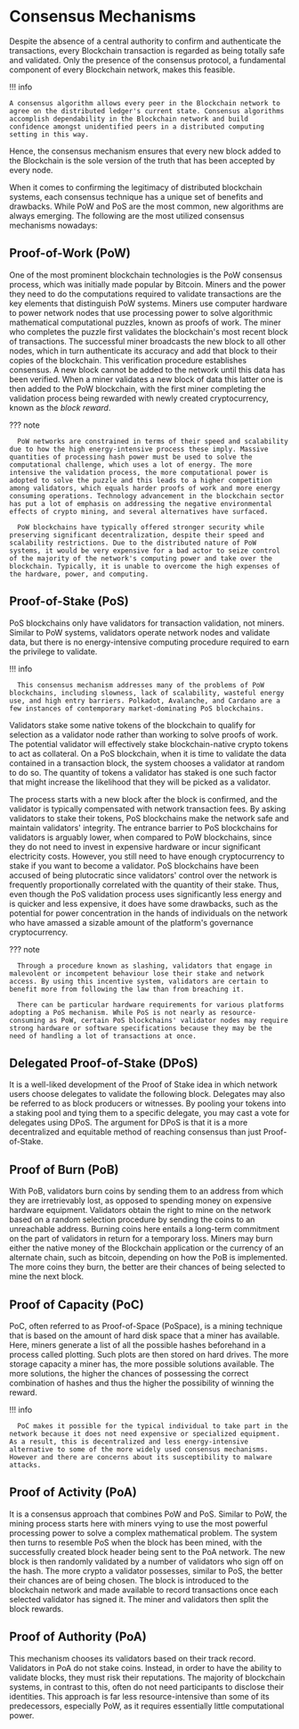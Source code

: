 # Consensus Mechanisms
 
Despite the absence of a central authority to confirm and authenticate the transactions, every Blockchain transaction is regarded as being totally safe and validated. Only the presence of the consensus protocol, a fundamental component of every Blockchain network, makes this feasible. 
 
!!! info 

    A consensus algorithm allows every peer in the Blockchain network to agree on the distributed ledger's current state. Consensus algorithms accomplish dependability in the Blockchain network and build confidence amongst unidentified peers in a distributed computing setting in this way.  

Hence, the consensus mechanism ensures that every new block added to the Blockchain is the sole version of the truth that has been accepted by every node.

When it comes to confirming the legitimacy of distributed blockchain systems, each consensus technique has a unique set of benefits and drawbacks. While PoW and PoS are the most common, new algorithms are always emerging. The following are the most utilized consensus mechanisms nowadays: 

## Proof-of-Work (PoW)

One of the most prominent blockchain technologies is the PoW consensus process, which was initially made popular by Bitcoin. Miners and the power they need to do the computations required to validate transactions are the key elements that distinguish PoW systems. Miners use computer hardware to power network nodes that use processing power to solve algorithmic mathematical computational puzzles, known as proofs of work. The miner who completes the puzzle first validates the blockchain's most recent block of transactions. The successful miner broadcasts the new block to all other nodes, which in turn authenticate its accuracy and add that block to their copies of the blockchain. This verification procedure establishes consensus. A new block cannot be added to the network until this data has been verified. When a miner validates a new block of data this latter one is then added to the PoW blockchain, with the first miner completing the validation process being rewarded with newly created cryptocurrency, known as the _block reward_.

??? note

      PoW networks are constrained in terms of their speed and scalability due to how the high energy-intensive process these imply. Massive quantities of processing hash power must be used to solve the computational challenge, which uses a lot of energy. The more intensive the validation process, the more computational power is adopted to solve the puzzle and this leads to a higher competition among validators, which equals harder proofs of work and more energy consuming operations. Technology advancement in the blockchain sector has put a lot of emphasis on addressing the negative environmental effects of crypto mining, and several alternatives have surfaced.
 
      PoW blockchains have typically offered stronger security while preserving significant decentralization, despite their speed and scalability restrictions. Due to the distributed nature of PoW systems, it would be very expensive for a bad actor to seize control of the majority of the network's computing power and take over the blockchain. Typically, it is unable to overcome the high expenses of the hardware, power, and computing.

## Proof-of-Stake (PoS)

PoS blockchains only have validators for transaction validation, not miners. Similar to PoW systems, validators operate network nodes and validate data, but there is no energy-intensive computing procedure required to earn the privilege to validate. 

!!! info

      This consensus mechanism addresses many of the problems of PoW blockchains, including slowness, lack of scalability, wasteful energy use, and high entry barriers. Polkadot, Avalanche, and Cardano are a few instances of contemporary market-dominating PoS blockchains.

Validators stake some native tokens of the blockchain to qualify for selection as a validator node rather than working to solve proofs of work. The potential validator will effectively stake blockchain-native crypto tokens to act as collateral. On a PoS blockchain, when it is time to validate the data contained in a transaction block, the system chooses a validator at random to do so. The quantity of tokens a validator has staked is one such factor that might increase the likelihood that they will be picked as a validator. 
 
The process starts with a new block after the block is confirmed, and the validator is typically compensated with network transaction fees. By asking validators to stake their tokens, PoS blockchains make the network safe and maintain validators' integrity.  The entrance barrier to PoS blockchains for validators is arguably lower, when compared to PoW blockchains, since they do not need to invest in expensive hardware or incur significant electricity costs. However, you still need to have enough cryptocurrency to stake if you want to become a validator. PoS blockchains have been accused of being plutocratic since validators' control over the network is frequently proportionally correlated with the quantity of their stake. Thus, even though the PoS validation process uses significantly less energy and is quicker and less expensive, it does have some drawbacks, such as the potential for power concentration in the hands of individuals on the network who have amassed a sizable amount of the platform's governance cryptocurrency.

??? note
   
      Through a procedure known as slashing, validators that engage in malevolent or incompetent behaviour lose their stake and network access. By using this incentive system, validators are certain to benefit more from following the law than from breaching it.

      There can be particular hardware requirements for various platforms adopting a PoS mechanism. While PoS is not nearly as resource-consuming as PoW, certain PoS blockchains' validator nodes may require strong hardware or software specifications because they may be the need of handling a lot of transactions at once.

## Delegated Proof-of-Stake (DPoS)

It is a well-liked development of the Proof of Stake idea in which network users choose delegates to validate the following block. Delegates may also be referred to as block producers or witnesses. By pooling your tokens into a staking pool and tying them to a specific delegate, you may cast a vote for delegates using DPoS. The argument for DPoS is that it is a more decentralized and equitable method of reaching consensus than just Proof-of-Stake.

## Proof of Burn (PoB)

With PoB, validators burn coins by sending them to an address from which they are irretrievably lost, as opposed to spending money on expensive hardware equipment. Validators obtain the right to mine on the network based on a random selection procedure by sending the coins to an unreachable address. Burning coins here entails a long-term commitment on the part of validators in return for a temporary loss. Miners may burn either the native money of the Blockchain application or the currency of an alternate chain, such as bitcoin, depending on how the PoB is implemented. The more coins they burn, the better are their chances of being selected to mine the next block.

## Proof of Capacity (PoC)

PoC, often referred to as Proof-of-Space (PoSpace), is a mining technique that is based on the amount of hard disk space that a miner has available. Here, miners generate a list of all the possible hashes beforehand in a process called plotting. Such plots are then stored on hard drives. The more storage capacity a miner has, the more possible solutions available. The more solutions, the higher the chances of possessing the correct combination of hashes and thus the higher the possibility of winning the reward. 
 
!!! info

      PoC makes it possible for the typical individual to take part in the network because it does not need expensive or specialized equipment. As a result, this is decentralized and less energy-intensive alternative to some of the more widely used consensus mechanisms. However and there are concerns about its susceptibility to malware attacks.

## Proof of Activity (PoA)

It is a consensus approach that combines PoW and PoS. Similar to PoW, the mining process starts here with miners vying to use the most powerful processing power to solve a complex mathematical problem. The system then turns to resemble PoS when the block has been mined, with the successfully created block header being sent to the PoA network. The new block is then randomly validated by a number of validators who sign off on the hash. The more crypto a validator possesses, similar to PoS, the better their chances are of being chosen. The block is introduced to the blockchain network and made available to record transactions once each selected validator has signed it. The miner and validators then split the block rewards.
 
## Proof of Authority (PoA) 

This mechanism chooses its validators based on their track record. Validators in PoA do not stake coins. Instead, in order to have the ability to validate blocks, they must risk their reputations. The majority of blockchain systems, in contrast to this, often do not need participants to disclose their identities. This approach is far less resource-intensive than some of its predecessors, especially PoW, as it requires essentially little computational power.
